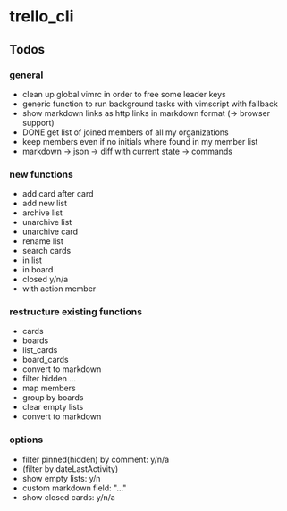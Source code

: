 # trello_cli

## Todos

### general
* clean up global vimrc in order to free some leader keys
* generic function to run background tasks with vimscript with fallback
* show markdown links as http links in markdown format (-> browser support)
* DONE get list of joined members of all my organizations
* keep members even if no initials where found in my member list
* markdown -> json -> diff with current state -> commands

### new functions
* add card after card
* add new list
* archive list
* unarchive list
* unarchive card
* rename list
* search cards
 * in list
 * in board
 * closed y/n/a
 * with action member

### restructure existing functions
* cards
* boards
* list_cards <id>
* board_cards <id>
* convert to markdown
 * filter hidden ...
 * map members
 * group by boards
 * clear empty lists
 * convert to markdown

### options
* filter pinned(hidden) by comment: y/n/a
* (filter by dateLastActivity)
* show empty lists: y/n
* custom markdown field: "..."
* show closed cards: y/n/a

